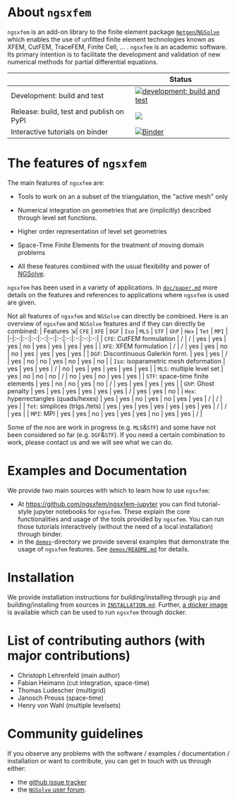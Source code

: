 # About `ngsxfem`

`ngsxfem` is an add-on library to the finite element package [`Netgen`/`NGSolve`](https://ngsolve.org) which enables the use of unfitted finite element technologies known as XFEM, CutFEM, TraceFEM, Finite Cell, ... . `ngsxfem` is an academic software. Its primary intention is to facilitate the development and validation of new numerical methods for partial differential equations.

| | Status |
| --- | --- |
| Development: build and test | [![development: build and test](https://github.com/ngsxfem/ngsxfem/actions/workflows/build-and-test-ngsxfem.yml/badge.svg?branch=master)](https://github.com/ngsxfem/ngsxfem/actions/workflows/build-and-test-ngsxfem.yml) |
| Release: build, test and publish on PyPI | [![](https://github.com/ngsxfem/ngsxfem/actions/workflows/build-and-test-ngsxfem.yml/badge.svg?branch=release)](https://github.com/ngsxfem/ngsxfem/actions/workflows/build-and-test-ngsxfem.yml) |
| Interactive tutorials on binder | [![Binder](https://mybinder.org/badge_logo.svg)](https://mybinder.org/v2/gh/ngsxfem/ngsxfem-jupyter/HEAD?filepath=tutorials.ipynb)    |

# The features of `ngsxfem`

The main features of `ngsxfem` are:

* Tools to work on an a subset of the triangulation, the \"active mesh\" only

* Numerical integration on geometries that are (implicitly) described through level set functions.

* Higher order representation of level set geometries

* Space-Time Finite Elements for the treatment of moving domain problems

* All these features combined with the usual flexibility and power of [NGSolve](https://ngsolve.org).

`ngsxfem` has been used in a variety of applications. In [`doc/paper.md`](doc/paper.md) more details on the features and references to applications where `ngsxfem` is used are given.

Not all features of `ngsxfem` and `NGSolve` can directly be combined. Here is an overview of `ngsxfem` and `NGSolve` features and if they can directly be combined:
| Features ⇲| `CFE` | `XFE` | `DGF` | `Iso` | `MLS` | `STF` | `GhP` | `Hex` | `Tet` | `MPI` |
|-|:-:|:-:|:-:|:-:|:-:|:-:|:-:|:-:|:-:|:-:|
| `CFE`: CutFEM formulation | / | / | yes | yes | yes | no | yes | yes | yes | yes |
| `XFE`: XFEM formulation | / | / | yes | yes | no | no | yes | yes | yes | yes |
| `DGF`: Discontinuous Galerkin form. | yes | yes | / | yes | no | no | yes | no | yes | no |
| `Iso`: isoparametric mesh deformation | yes | yes | yes | / | no | yes | yes | yes | yes | yes |
| `MLS`: multiple level set | yes | no | no | no | / | no | yes | no | yes | yes |
| `STF`: space-time finite elements | yes | no | no | yes | no | / | yes | yes | yes | yes |
| `GhP`: Ghost penalty | yes | yes | yes | yes | yes | yes | / | yes | yes | no |
| `Hex`: hyperrectangles (quads/hexes) | yes | yes | no | yes | no | yes | yes | / | / | yes |
| `Tet`: simplices (trigs./tets) | yes | yes | yes | yes | yes | yes | yes | / | / | yes |
| `MPI`: MPI | yes | yes | no | yes | yes | yes | no | yes | yes | / |

Some of the *no*s are work in progress (e.g. `MLS`&`STF`) and some have not been considered so far (e.g. `DGF`&`STF`). If you need a certain combination to work, please contact us and we will see what we can do. 

# Examples and Documentation

We provide two main sources with which to learn how to use `ngsxfem`:
 * At <https://github.com/ngsxfem/ngsxfem-jupyter> you can find tutorial-style jupyter notebooks for `ngsxfem`. These explain the core functionalities and usage of the tools provided by `ngsxfem`. You can run those tutorials interactively (without the need of a local installation) through binder. 
 * in the [`demos`](./demos)-directory we provide several examples that demonstrate the usage of `ngsxfem` features. See [`demos/README.md`](demos/README.md) for details.

 # Installation
 We provide installation instructions for building/installing through `pip` and building/installing from sources in [`INSTALLATION.md`](INSTALLATION.md). Further, [a docker image](https://hub.docker.com/r/schruste/ngsxfem) is available which can be used to run `ngsxfem` through docker.

# List of contributing authors (with major contributions)

-   Christoph Lehrenfeld (main author)
-   Fabian Heimann (cut integration, space-time)
-   Thomas Ludescher (multigrid)
-   Janosch Preuss (space-time)
-   Henry von Wahl (multiple levelsets)

# Community guidelines
If you observe any problems with the software / examples / documentation / installation or want to contribute, you can get in touch with us through either:
 * the [github issue tracker](https://github.com/ngsxfem/ngsxfem/issues) 
 * the [`NGSolve` user forum](https://ngsolve.org/forum/index).
